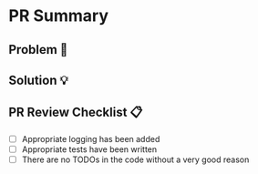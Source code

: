 # PR Summary

## Problem 🤔

<!---Please give a one or two sentence description of the problem--->
<!---What is the intent of this PR?--->

## Solution 💡

<!---Please give a brief description of your solution--->
<!---A bullet-pointed list is ideal--->

## PR Review Checklist 📋

<!---We can put Definition of Done type stuff in here if we like--->
<!---e.g 'corresponding tests added', 'no TODOs in the code'--->

- [ ] Appropriate logging has been added
- [ ] Appropriate tests have been written 
- [ ] There are no TODOs in the code without a very good reason

